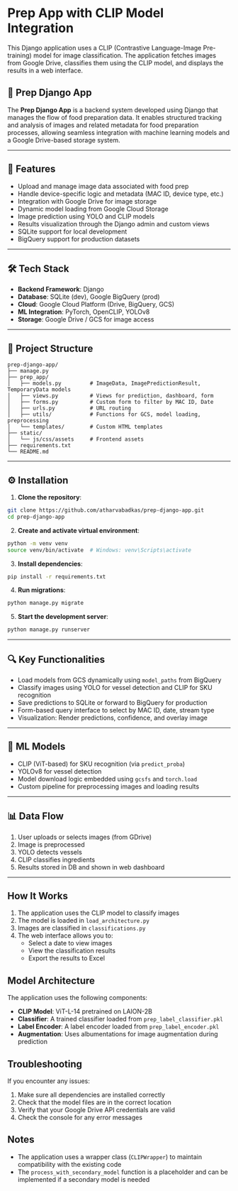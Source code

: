 # Prep App with CLIP Model Integration

This Django application uses a CLIP (Contrastive Language-Image Pre-training) model for image classification. The application fetches images from Google Drive, classifies them using the CLIP model, and displays the results in a web interface.

## 🥘 Prep Django App

The **Prep Django App** is a backend system developed using Django that manages the flow of food preparation data. It enables structured tracking and analysis of images and related metadata for food preparation processes, allowing seamless integration with machine learning models and a Google Drive-based storage system.

---

## 🚀 Features

- Upload and manage image data associated with food prep
- Handle device-specific logic and metadata (MAC ID, device type, etc.)
- Integration with Google Drive for image storage
- Dynamic model loading from Google Cloud Storage
- Image prediction using YOLO and CLIP models
- Results visualization through the Django admin and custom views
- SQLite support for local development
- BigQuery support for production datasets

---

## 🛠️ Tech Stack

- **Backend Framework**: Django
- **Database**: SQLite (dev), Google BigQuery (prod)
- **Cloud**: Google Cloud Platform (Drive, BigQuery, GCS)
- **ML Integration**: PyTorch, OpenCLIP, YOLOv8
- **Storage**: Google Drive / GCS for image access

---

## 📁 Project Structure

```
prep-django-app/
├── manage.py
├── prep_app/
│   ├── models.py         # ImageData, ImagePredictionResult, TemporaryData models
│   ├── views.py          # Views for prediction, dashboard, form
│   ├── forms.py          # Custom form to filter by MAC ID, Date
│   ├── urls.py           # URL routing
│   ├── utils/            # Functions for GCS, model loading, preprocessing
│   └── templates/        # Custom HTML templates
├── static/
│   └── js/css/assets     # Frontend assets
├── requirements.txt
└── README.md
```

---

## ⚙️ Installation

1. **Clone the repository**:

```bash
git clone https://github.com/atharvabadkas/prep-django-app.git
cd prep-django-app
```

2. **Create and activate virtual environment**:

```bash
python -m venv venv
source venv/bin/activate  # Windows: venv\Scripts\activate
```

3. **Install dependencies**:

```bash
pip install -r requirements.txt
```

4. **Run migrations**:

```bash
python manage.py migrate
```

5. **Start the development server**:

```bash
python manage.py runserver
```

---

## 🔍 Key Functionalities

- Load models from GCS dynamically using `model_paths` from BigQuery
- Classify images using YOLO for vessel detection and CLIP for SKU recognition
- Save predictions to SQLite or forward to BigQuery for production
- Form-based query interface to select by MAC ID, date, stream type
- Visualization: Render predictions, confidence, and overlay image

---

## 🧠 ML Models

- CLIP (ViT-based) for SKU recognition (via `predict_proba`)
- YOLOv8 for vessel detection
- Model download logic embedded using `gcsfs` and `torch.load`
- Custom pipeline for preprocessing images and loading results

---

## 📊 Data Flow

1. User uploads or selects images (from GDrive)
2. Image is preprocessed
3. YOLO detects vessels
4. CLIP classifies ingredients
5. Results stored in DB and shown in web dashboard

---

## How It Works

1. The application uses the CLIP model to classify images
2. The model is loaded in `load_architecture.py`
3. Images are classified in `classifications.py`
4. The web interface allows you to:
   - Select a date to view images
   - View the classification results
   - Export the results to Excel

## Model Architecture

The application uses the following components:

- **CLIP Model**: ViT-L-14 pretrained on LAION-2B
- **Classifier**: A trained classifier loaded from `prep_label_classifier.pkl`
- **Label Encoder**: A label encoder loaded from `prep_label_encoder.pkl`
- **Augmentation**: Uses albumentations for image augmentation during prediction

## Troubleshooting

If you encounter any issues:

1. Make sure all dependencies are installed correctly
2. Check that the model files are in the correct location
3. Verify that your Google Drive API credentials are valid
4. Check the console for any error messages

## Notes

- The application uses a wrapper class (`CLIPWrapper`) to maintain compatibility with the existing code
- The `process_with_secondary_model` function is a placeholder and can be implemented if a secondary model is needed 
